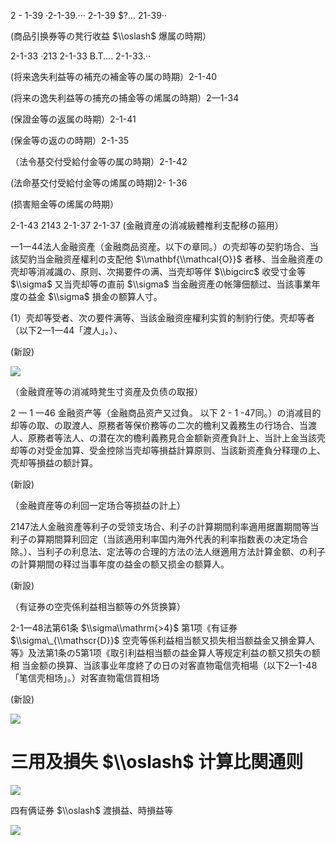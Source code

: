 2 - 1-39 ·2-1-39.··· 2-1-39 $?... 21-39··

(商品引换券等の凳行收益 $\\oslash$ 爆属の時期）

2-1-33 ·213 2-1-33 B.T.... 2-1-33.··

(将来逸失利益等の補充の補金等の属の時期）2-1-40

(将来の逸失利益等の捕充の捕金等の烯属の時期）2—1-34

(保證金等の返属の時期）2-1-41

(保金等の返のの時期）2-1-35

（法令基交付受給付金等の属の時期）2-1-42

(法命基交付受給付金等の烯属の時期)2- 1-36

(损害賠金等の烯属の時期）

2-1-43 2143 2-1-37 2-1-37 (金融資産の消减級體椎利支配移の箍用）

一1一44法人金融资產（金融商品资産。以下の章同。）の壳却等の契豹场合、当該契豹当金融资産權利の支配他 $\\mathbf{\\mathcal{O}}$ 者移、当金融资產の壳却等消减識の、原则、次揭要件の满、当壳却等伴 $\\bigcirc$ 收受寸金等 $\\sigma$ 又当壳却等の直前 $\\sigma$ 当金融资產の帐簿佃额过、当該事業年度の益金 $\\sigma$ 損金の额算人寸。

(1）壳却等受者、次の要件满等、当該金融资座權利实質的制豹行使。壳却等者（以下2一1一44「渡人」。）、

(新設)

![](https://www.nta.go.jp/tmp/b8337dfc-c1c6-48af-a99e-acbf1a00a33e/images/bd82166909d5481619f8a8cf64f23bcb58fc17cefb4c5beeba77a36239ac712f.jpg)

（金融資産等の消减時凳生寸资産及负债の取报）

2 一 1 一46 金融资产等（金融商品资产又过負。 以下 2 - 1 -47同。）の消减目的却等の取、の取渡人、原務者等保价務等の二次的檐利又義務生の行场合、当渡人、原務者等法人、の潜在次的檐利義務見合金额新资產負計上、当計上金当該壳却等の对受金加算、受金控除当壳却等損益計算原则、当該新资產負分释理の上、壳却等損益の额計算。

(新設)

（金融資産等の利回一定场合等损益の計上）

2147法人金融资產等利子の受领支场合、利子の計算期間利率適用据置期間等当利子の算期間算利回定（当該適用利率国内海外代表的利率指数表の决定场合除。）、当利子の利息法、定法等の合理的方法の法人继適用方法計算金额、の利子の計算期間の释过当事年度の益金の额又损金の额算人。

(新設)

（有证券の空壳係利益相当额等の外货换算）

2-1一48法第61条 $\\sigma\\mathrm{>4}$ 第1项《有证券 $\\sigma\_{\\mathscr{D}}$ 空壳等係利益相当额又损失相当额益金又損金算人等》及法第1条の5第1项《取引利益相当额の益金算人等规定利益の额又损失の额相 当金额の换算、当該事业年度終了の日の对客直物電信壳相場（以下2一1-48「笔信壳相场」。）对客直物電信買相场

(新設)

![](https://www.nta.go.jp/tmp/b8337dfc-c1c6-48af-a99e-acbf1a00a33e/images/f0e9aca81d54cae0c4d0803ab90624abffd197afa6070eefb727f2e843949383.jpg)

# 三用及損失 $\\oslash$ 计算比関通则

![](https://www.nta.go.jp/tmp/b8337dfc-c1c6-48af-a99e-acbf1a00a33e/images/55c85a4f833eb3deef8ffc543d7060f0175923524d7efde762b55f5bbda2b709.jpg)

四有俩证券 $\\oslash$ 渡損益、時損益等

![](https://www.nta.go.jp/tmp/b8337dfc-c1c6-48af-a99e-acbf1a00a33e/images/21bc7729df9eed2b22225c1c44f2e0bbb764d4e68c4f687a47e794f911f32357.jpg)